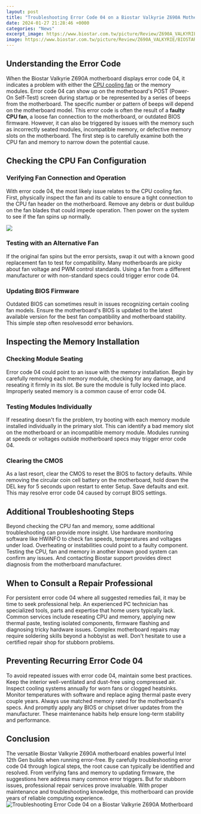 ```yaml
---
layout: post
title: "Troubleshooting Error Code 04 on a Biostar Valkyrie Z690A Motherboard"
date: 2024-01-27 21:28:46 +0000
categories: "News"
excerpt_image: https://www.biostar.com.tw/picture/Review/Z690A_VALKYRIE/BIOSTAR_Z690A_VALKYRIE_top_eng.jpg
image: https://www.biostar.com.tw/picture/Review/Z690A_VALKYRIE/BIOSTAR_Z690A_VALKYRIE_top_eng.jpg
---
```


## Understanding the Error Code  
When the Biostar Valkyrie Z690A motherboard displays error code 04, it indicates a problem with either the [CPU cooling fan](https://store.fi.io.vn/chihuahua-weightlifting-funny-deadlift-men-fitness-gym-gifts-tank-top4886-t-shirt) or the memory modules. Error code 04 can show up on the motherboard's POST (Power-On Self-Test) screen during startup or be represented by a series of beeps from the motherboard. The specific number or pattern of beeps will depend on the motherboard model. 
This error code is often the result of a **faulty CPU fan**, a loose fan connection to the motherboard, or outdated BIOS firmware. However, it can also be triggered by issues with the memory such as incorrectly seated modules, incompatible memory, or defective memory slots on the motherboard. The first step is to carefully examine both the CPU fan and memory to narrow down the potential cause.
## Checking the CPU Fan Configuration
### Verifying Fan Connection and Operation
With error code 04, the most likely issue relates to the CPU cooling fan. First, physically inspect the fan and its cable to ensure a tight connection to the CPU fan header on the motherboard. Remove any debris or dust buildup on the fan blades that could impede operation. Then power on the system to see if the fan spins up normally. 

![](https://www.alternate.at/p/600x600/8/0/Biostar_Z690A_VALKYRIE___Mainboard@@1798408_1.jpg)
### Testing with an Alternative Fan
If the original fan spins but the error persists, swap it out with a known good replacement fan to test for compatibility. Many motherboards are picky about fan voltage and PWM control standards. Using a fan from a different manufacturer or with non-standard specs could trigger error code 04.
### Updating BIOS Firmware
Outdated BIOS can sometimes result in issues recognizing certain cooling fan models. Ensure the motherboard's BIOS is updated to the latest available version for the best fan compatibility and motherboard stability. This simple step often resolvesodd error behaviors.
## Inspecting the Memory Installation
### Checking Module Seating  
Error code 04 could point to an issue with the memory installation. Begin by carefully removing each memory module, checking for any damage, and reseating it firmly in its slot. Be sure the module is fully locked into place. Improperly seated memory is a common cause of error code 04.
### Testing Modules Individually
If reseating doesn't fix the problem, try booting with each memory module installed individually in the primary slot. This can identify a bad memory slot on the motherboard or an incompatible memory module. Modules running at speeds or voltages outside motherboard specs may trigger error code 04.
### Clearing the CMOS 
As a last resort, clear the CMOS to reset the BIOS to factory defaults. While removing the circular coin cell battery on the motherboard, hold down the DEL key for 5 seconds upon restart to enter Setup. Save defaults and exit. This may resolve error code 04 caused by corrupt BIOS settings.  
## Additional Troubleshooting Steps
Beyond checking the CPU fan and memory, some additional troubleshooting can provide more insight. Use hardware monitoring software like HWiNFO to check fan speeds, temperatures and voltages under load. Overheating or instabilities could point to a faulty component. Testing the CPU, fan and memory in another known good system can confirm any issues. And contacting Biostar support provides direct diagnosis from the motherboard manufacturer.
## When to Consult a Repair Professional
For persistent error code 04 where all suggested remedies fail, it may be time to seek professional help. An experienced PC technician has specialized tools, parts and expertise that home users typically lack. Common services include reseating CPU and memory, applying new thermal paste, testing isolated components, firmware flashing and diagnosing tricky hardware issues. Complex motherboard repairs may require soldering skills beyond a hobbyist as well. Don't hesitate to use a certified repair shop for stubborn problems.
## Preventing Recurring Error Code 04
To avoid repeated issues with error code 04, maintain some best practices. Keep the interior well-ventilated and dust-free using compressed air. Inspect cooling systems annually for worn fans or clogged heatsinks. Monitor temperatures with software and replace aging thermal paste every couple years. Always use matched memory rated for the motherboard's specs. And promptly apply any BIOS or chipset driver updates from the manufacturer. These maintenance habits help ensure long-term stability and performance.
## Conclusion
The versatile Biostar Valkyrie Z690A motherboard enables powerful Intel 12th Gen builds when running error-free. By carefully troubleshooting error code 04 through logical steps, the root cause can typically be identified and resolved. From verifying fans and memory to updating firmware, the suggestions here address many common error triggers. But for stubborn issues, professional repair services prove invaluable. With proper maintenance and troubleshooting knowledge, this motherboard can provide years of reliable computing experience.
![Troubleshooting Error Code 04 on a Biostar Valkyrie Z690A Motherboard](https://www.biostar.com.tw/picture/Review/Z690A_VALKYRIE/BIOSTAR_Z690A_VALKYRIE_top_eng.jpg)